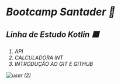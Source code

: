<h1><i> Bootcamp Santader 🔴 </i></h1>

<h2><b><i> Linha de Estudo Kotlin 🟪  </b></em></h2>

1. API 
2. CALCULADORA INT
3. INTRODUÇÃO AO GIT E GITHUB 



![user (2)](https://user-images.githubusercontent.com/91853975/173996769-eaca650a-5197-400b-b0f6-9ddbad6e4793.gif)





